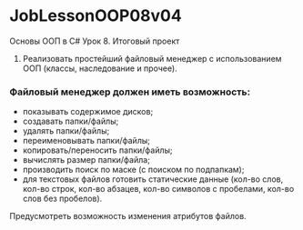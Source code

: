# JobLessonOOP08v04


Основы ООП в С#
Урок 8. Итоговый проект
1. Реализовать простейший файловый менеджер с использованием ООП (классы, наследование и прочее).
### Файловый менеджер должен иметь возможность:
* показывать содержимое дисков;
* создавать папки/файлы;
* удалять папки/файлы;
* переименовывать папки/файлы;
* копировать/переносить папки/файлы;
* вычислять размер папки/файла;
* производить поиск по маске (с поиском по подпапкам);
* для текстовых файлов готовить статические данные (кол-во слов, кол-во строк, кол-во абзацев, кол-во символов с пробелами, кол-во слов без пробелов).

Предусмотреть возможность изменения атрибутов файлов.